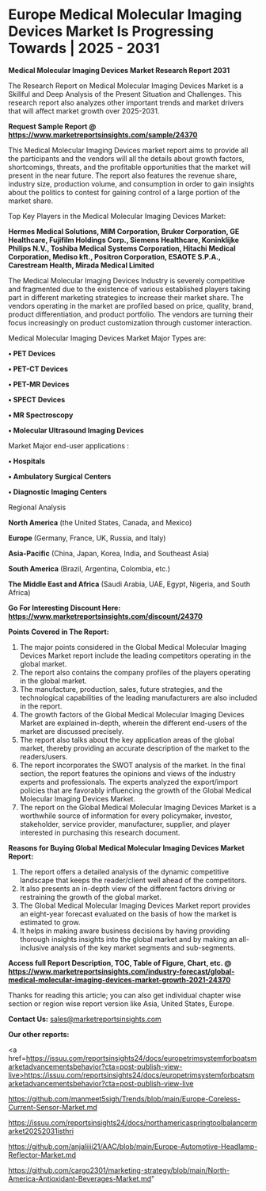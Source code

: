 # Europe Medical Molecular Imaging Devices Market Is Progressing Towards | 2025 - 2031

<strong>Medical Molecular Imaging Devices Market Research Report 2031</strong>

The Research Report on Medical Molecular Imaging Devices Market is a Skillful and Deep Analysis of the Present Situation and Challenges. This research report also analyzes other important trends and market drivers that will affect market growth over 2025-2031.

<strong>Request Sample Report @ <a href=https://www.marketreportsinsights.com/sample/24370>https://www.marketreportsinsights.com/sample/24370</a></strong>

This Medical Molecular Imaging Devices market report aims to provide all the participants and the vendors will all the details about growth factors, shortcomings, threats, and the profitable opportunities that the market will present in the near future. The report also features the revenue share, industry size, production volume, and consumption in order to gain insights about the politics to contest for gaining control of a large portion of the market share.

Top Key Players in the Medical Molecular Imaging Devices Market:

<strong>Hermes Medical Solutions, MIM Corporation, Bruker Corporation, GE Healthcare, Fujifilm Holdings Corp., Siemens Healthcare, Koninklijke Philips N.V., Toshiba Medical Systems Corporation, Hitachi Medical Corporation, Mediso kft., Positron Corporation, ESAOTE S.P.A., Carestream Health, Mirada Medical Limited</strong>

The Medical Molecular Imaging Devices Industry is severely competitive and fragmented due to the existence of various established players taking part in different marketing strategies to increase their market share. The vendors operating in the market are profiled based on price, quality, brand, product differentiation, and product portfolio. The vendors are turning their focus increasingly on product customization through customer interaction.

Medical Molecular Imaging Devices Market Major Types are:

<strong>• PET Devices

• PET-CT Devices

• PET-MR Devices

• SPECT Devices

• MR Spectroscopy

• Molecular Ultrasound Imaging Devices</strong>

Market Major end-user applications :

<strong>• Hospitals

• Ambulatory Surgical Centers

• Diagnostic Imaging Centers</strong>

Regional Analysis

</u><strong><b>North America</b></strong> (the United States, Canada, and Mexico)

<strong><b>Europe </b></strong>(Germany, France, UK, Russia, and Italy)

<strong><b>Asia-Pacific</b></strong> (China, Japan, Korea, India, and Southeast Asia)

<strong><b>South America</b></strong> (Brazil, Argentina, Colombia, etc.)

<strong><b>The Middle East and Africa</b></strong> (Saudi Arabia, UAE, Egypt, Nigeria, and South Africa)

<strong>Go For Interesting Discount Here: <a href=https://www.marketreportsinsights.com/discount/24370>https://www.marketreportsinsights.com/discount/24370</a></strong>

<strong>Points Covered in The Report:</strong>
<ol>
  <li>The major points considered in the Global Medical Molecular Imaging Devices Market report include the leading competitors operating in the global market.</li>
  <li>The report also contains the company profiles of the players operating in the global market.</li>
  <li>The manufacture, production, sales, future strategies, and the technological capabilities of the leading manufacturers are also included in the report.</li>
  <li>The growth factors of the Global Medical Molecular Imaging Devices Market are explained in-depth, wherein the different end-users of the market are discussed precisely.</li>
  <li>The report also talks about the key application areas of the global market, thereby providing an accurate description of the market to the readers/users.</li>
  <li>The report incorporates the SWOT analysis of the market. In the final section, the report features the opinions and views of the industry experts and professionals. The experts analyzed the export/import policies that are favorably influencing the growth of the Global Medical Molecular Imaging Devices Market.</li>
  <li>The report on the Global Medical Molecular Imaging Devices Market is a worthwhile source of information for every policymaker, investor, stakeholder, service provider, manufacturer, supplier, and player interested in purchasing this research document.</li>
</ol>
<strong>Reasons for Buying Global Medical Molecular Imaging Devices Market Report:</strong>

<ol>
  <li>The report offers a detailed analysis of the dynamic competitive landscape that keeps the reader/client well ahead of the competitors.</li>
  <li>It also presents an in-depth view of the different factors driving or restraining the growth of the global market.</li>
  <li>The Global Medical Molecular Imaging Devices Market report provides an eight-year forecast evaluated on the basis of how the market is estimated to grow.</li>
  <li>It helps in making aware business decisions by having providing thorough insights insights into the global market and by making an all-inclusive analysis of the key market segments and sub-segments.</li>
</ol>
<strong>Access full Report Description, TOC, Table of Figure, Chart, etc. @ <a href=https://www.marketreportsinsights.com/industry-forecast/global-medical-molecular-imaging-devices-market-growth-2021-24370>https://www.marketreportsinsights.com/industry-forecast/global-medical-molecular-imaging-devices-market-growth-2021-24370</a></strong>


Thanks for reading this article; you can also get individual chapter wise section or region wise report version like Asia, United States, Europe.

<strong>Contact Us:</strong>
sales@marketreportsinsights.com

<strong>Our other reports:</strong>

<a href=https://issuu.com/reportsinsights24/docs/europetrimsystemforboatsmarketadvancementsbehavior?cta=post-publish-view-live>https://issuu.com/reportsinsights24/docs/europetrimsystemforboatsmarketadvancementsbehavior?cta=post-publish-view-live</a>

<a href=https://github.com/manmeet5sigh/Trends/blob/main/Europe-Coreless-Current-Sensor-Market.md>https://github.com/manmeet5sigh/Trends/blob/main/Europe-Coreless-Current-Sensor-Market.md</a>

<a href=https://issuu.com/reportsinsights24/docs/northamericaspringtoolbalancermarket20252031isthri>https://issuu.com/reportsinsights24/docs/northamericaspringtoolbalancermarket20252031isthri</a>

<a href=https://github.com/anjaliiii21/AAC/blob/main/Europe-Automotive-Headlamp-Reflector-Market.md>https://github.com/anjaliiii21/AAC/blob/main/Europe-Automotive-Headlamp-Reflector-Market.md</a>

<a href=https://github.com/cargo2301/marketing-strategy/blob/main/North-America-Antioxidant-Beverages-Market.md>https://github.com/cargo2301/marketing-strategy/blob/main/North-America-Antioxidant-Beverages-Market.md</a>"
